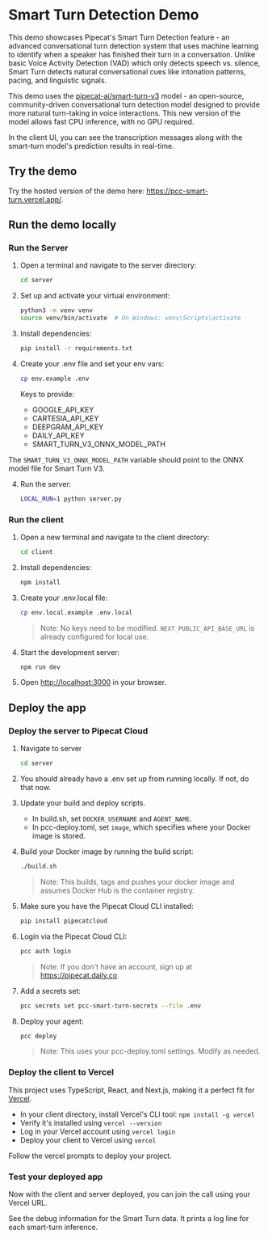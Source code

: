 # Smart Turn Detection Demo

This demo showcases Pipecat's Smart Turn Detection feature - an advanced conversational turn detection system that uses machine learning to identify when a speaker has finished their turn in a conversation. Unlike basic Voice Activity Detection (VAD) which only detects speech vs. silence, Smart Turn detects natural conversational cues like intonation patterns, pacing, and linguistic signals.

This demo uses the [pipecat-ai/smart-turn-v3](https://huggingface.co/pipecat-ai/smart-turn-v3) model - an open-source, community-driven conversational turn detection model designed to provide more natural turn-taking in voice interactions. This new version of the model allows fast CPU inference, with no GPU required.

In the client UI, you can see the transcription messages along with the smart-turn model's prediction results in real-time.

## Try the demo

Try the hosted version of the demo here: https://pcc-smart-turn.vercel.app/.

## Run the demo locally

### Run the Server

1. Open a terminal and navigate to the server directory:

   ```bash
   cd server
   ```

2. Set up and activate your virtual environment:

   ```bash
   python3 -m venv venv
   source venv/bin/activate  # On Windows: venv\Scripts\activate
   ```

3. Install dependencies:

   ```bash
   pip install -r requirements.txt
   ```

4. Create your .env file and set your env vars:

   ```bash
   cp env.example .env
   ```

   Keys to provide:

   - GOOGLE_API_KEY
   - CARTESIA_API_KEY
   - DEEPGRAM_API_KEY
   - DAILY_API_KEY
   - SMART_TURN_V3_ONNX_MODEL_PATH

The `SMART_TURN_V3_ONNX_MODEL_PATH` variable should point to the ONNX model file for Smart Turn V3.

4. Run the server:

   ```bash
   LOCAL_RUN=1 python server.py
   ```

### Run the client

1. Open a new terminal and navigate to the client directory:

   ```bash
   cd client
   ```

2. Install dependencies:

   ```bash
   npm install
   ```

3. Create your .env.local file:

   ```bash
   cp env.local.example .env.local
   ```

   > Note: No keys need to be modified. `NEXT_PUBLIC_API_BASE_URL` is already configured for local use.

4. Start the development server:

   ```bash
   npm run dev
   ```

5. Open [http://localhost:3000](http://localhost:3000) in your browser.

## Deploy the app

### Deploy the server to Pipecat Cloud

1. Navigate to server

   ```bash
   cd server
   ```

2. You should already have a .env set up from running locally. If not, do that now.

3. Update your build and deploy scripts.

   - In build.sh, set `DOCKER_USERNAME` and `AGENT_NAME`.
   - In pcc-deploy.toml, set `image`, which specifies where your Docker image is stored.

4. Build your Docker image by running the build script:

   ```bash
   ./build.sh
   ```

   > Note: This builds, tags and pushes your docker image and assumes Docker Hub is the container registry.

5. Make sure you have the Pipecat Cloud CLI installed:

   ```bash
   pip install pipecatcloud
   ```

6. Login via the Pipecat Cloud CLI:

   ```bash
   pcc auth login
   ```

   > Note: If you don't have an account, sign up at https://pipecat.daily.co.

7. Add a secrets set:

   ```bash
   pcc secrets set pcc-smart-turn-secrets --file .env
   ```

8. Deploy your agent:

   ```bash
   pcc deploy
   ```

   > Note: This uses your pcc-deploy.toml settings. Modify as needed.

### Deploy the client to Vercel

This project uses TypeScript, React, and Next.js, making it a perfect fit for [Vercel](https://vercel.com/).

- In your client directory, install Vercel's CLI tool: `npm install -g vercel`
- Verify it's installed using `vercel --version`
- Log in your Vercel account using `vercel login`
- Deploy your client to Vercel using `vercel`

Follow the vercel prompts to deploy your project.

### Test your deployed app

Now with the client and server deployed, you can join the call using your Vercel URL.

See the debug information for the Smart Turn data. It prints a log line for each smart-turn inference.
